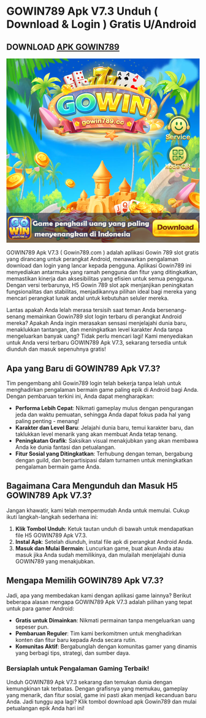 # GOWIN789 Apk V7.3 Unduh ( Download & Login ) Gratis U/Android

## DOWNLOAD [APK GOWIN789](https://t.ly/raffi888/)

![Screenshot_12](https://raw.githubusercontent.com/gowin789/.github/refs/heads/main/Screenshot_41.png)

GOWIN789 Apk V7.3 ( Gowin789.com ) adalah aplikasi Gowin 789 slot gratis yang dirancang untuk perangkat Android, menawarkan pengalaman download dan login yang lancar kepada pengguna. Aplikasi Gowin789 ini menyediakan antarmuka yang ramah pengguna dan fitur yang ditingkatkan, memastikan kinerja dan aksesibilitas yang efisien untuk semua pengguna. Dengan versi terbarunya, H5 Gowin 789 slot apk menjanjikan peningkatan fungsionalitas dan stabilitas, menjadikannya pilihan ideal bagi mereka yang mencari perangkat lunak andal untuk kebutuhan seluler mereka.

Lantas apakah Anda lelah merasa tersisih saat teman Anda bersenang-senang memainkan Gowin789 slot login terbaru di perangkat Android mereka? Apakah Anda ingin merasakan sensasi menjelajahi dunia baru, menaklukkan tantangan, dan meningkatkan level karakter Anda tanpa mengeluarkan banyak uang? Tidak perlu mencari lagi! Kami menyediakan untuk Anda versi terbaru GOWIN789 Apk V7.3, sekarang tersedia untuk diunduh dan masuk sepenuhnya gratis!

## Apa yang Baru di GOWIN789 Apk V7.3?

Tim pengembang ahli Gowin789 login telah bekerja tanpa lelah untuk menghadirkan pengalaman bermain game paling epik di Android bagi Anda. Dengan pembaruan terkini ini, Anda dapat mengharapkan:

* **Performa Lebih Cepat**: Nikmati gameplay mulus dengan pengurangan jeda dan waktu pemuatan, sehingga Anda dapat fokus pada hal yang paling penting - menang!
* **Karakter dan Level Baru**: Jelajahi dunia baru, temui karakter baru, dan taklukkan level menarik yang akan membuat Anda tetap tenang.
* **Peningkatan Grafik**: Saksikan visual menakjubkan yang akan membawa Anda ke dunia fantasi dan petualangan.
* **Fitur Sosial yang Ditingkatkan**: Terhubung dengan teman, bergabung dengan guild, dan berpartisipasi dalam turnamen untuk meningkatkan pengalaman bermain game Anda.

## Bagaimana Cara Mengunduh dan Masuk H5 GOWIN789 Apk V7.3?

Jangan khawatir, kami telah mempermudah Anda untuk memulai. Cukup ikuti langkah-langkah sederhana ini:

1. **Klik Tombol Unduh**: Ketuk tautan unduh di bawah untuk mendapatkan file H5 GOWIN789 Apk V7.3.
2. **Instal Apk**: Setelah diunduh, instal file apk di perangkat Android Anda.
3. **Masuk dan Mulai Bermain**: Luncurkan game, buat akun Anda atau masuk jika Anda sudah memilikinya, dan mulailah menjelajahi dunia GOWIN789 yang menakjubkan.

## Mengapa Memilih GOWIN789 Apk V7.3?

Jadi, apa yang membedakan kami dengan aplikasi game lainnya? Berikut beberapa alasan mengapa GOWIN789 Apk V7.3 adalah pilihan yang tepat untuk para gamer Android:

* **Gratis untuk Dimainkan**: Nikmati permainan tanpa mengeluarkan uang sepeser pun.
* **Pembaruan Reguler**: Tim kami berkomitmen untuk menghadirkan konten dan fitur baru kepada Anda secara rutin.
* **Komunitas Aktif**: Bergabunglah dengan komunitas gamer yang dinamis yang berbagi tips, strategi, dan sumber daya.

### Bersiaplah untuk Pengalaman Gaming Terbaik!

Unduh GOWIN789 Apk V7.3 sekarang dan temukan dunia dengan kemungkinan tak terbatas. Dengan grafisnya yang memukau, gameplay yang menarik, dan fitur sosial, game ini pasti akan menjadi kecanduan baru Anda. Jadi tunggu apa lagi? Klik tombol download apk Gowin789 dan mulai petualangan epik Anda hari ini!
